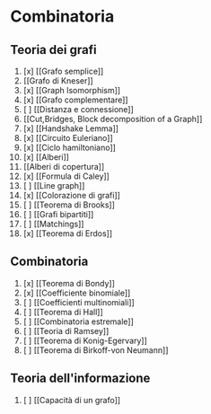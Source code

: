 # Combinatoria
## Teoria dei grafi
1. [x] [[Grafo semplice]]
2. [[Grafo di Kneser]]
3.  [x] [[Graph Isomorphism]]
4.  [x] [[Grafo complementare]]
5.  [ ] [[Distanza e connessione]]
6. [[Cut,Bridges, Block decomposition of a Graph]]
7.  [x] [[Handshake Lemma]]
8.  [x] [[Circuito Euleriano]]
9.  [x] [[Ciclo hamiltoniano]]
10.  [x] [[Alberi]]
11. [[Alberi di copertura]]
12.  [x] [[Formula di Caley]]
13.  [ ] [[Line graph]]
14.  [x] [[Colorazione di grafi]]
15.  [ ] [[Teorema di Brooks]]
16.  [ ] [[Grafi bipartiti]]
17.  [ ] [[Matchings]] 
18.  [x] [[Teorema di Erdos]]

## Combinatoria
1.  [x] [[Teorema di Bondy]]
2.  [x] [[Coefficiente binomiale]]
3.  [ ] [[Coefficienti multinomiali]]
4.  [ ] [[Teorema di Hall]] 
5.  [ ] [[Combinatoria estremale]] 
6.  [ ] [[Teoria di Ramsey]]  
7. [ ] [[Teorema di Konig-Egervary]]
8. [ ] [[Teorema di Birkoff-von Neumann]] 
## Teoria dell'informazione
1.  [ ] [[Capacità di un grafo]] 
